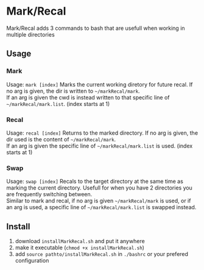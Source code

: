 # Mark/Recal
Mark/Recal adds 3 commands to bash that are usefull when working in multiple directories
## Usage
### Mark
Usage: `mark [index]`
Marks the current working diretory for future recal.  If no arg is given, the dir is written to `~/markRecal/mark`. \
If an arg is given the cwd is instead written to that specific line of `~/markRecal/mark.list`. (index starts at 1)

### Recal 
Usage: `recal [index]`
Returns to the marked directory.  If no arg is given, the dir used is the content of `~/markRecal/mark`. \
If an arg is given the specific line of `~/markRecal/mark.list` is used. (index starts at 1)

### Swap
Usage: `swap [index]`
Recals to the target directory at the same time as marking the current directory.  Usefull for when you have 2 directories you are frequently switching between.\
Similar to mark and recal, if no arg is given `~/markRecal/mark` is used, or if an arg is used, a specific line of `~/markRecal/mark.list` is swapped instead.

## Install
1. download `installMarkRecal.sh` and put it anywhere 
2. make it executable (`chmod +x installMarkRecal.sh`)
3. add `source pathto/installMarkRecal.sh` in `./bashrc` or your prefered configuration
